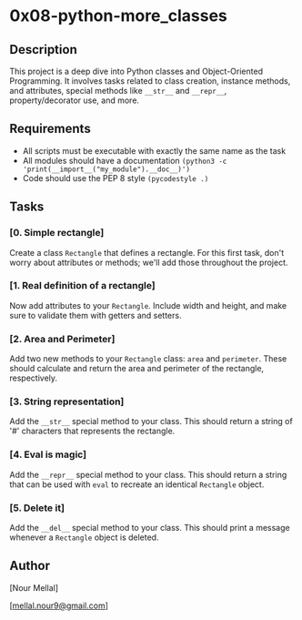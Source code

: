 # 0x08-python-more_classes

## Description

This project is a deep dive into Python classes and Object-Oriented Programming. It involves tasks related to class creation, instance methods, and attributes, special methods like `__str__` and `__repr__`, property/decorator use, and more.

## Requirements

- All scripts must be executable with exactly the same name as the task
- All modules should have a documentation `(python3 -c 'print(__import__("my_module").__doc__)')`
- Code should use the PEP 8 style `(pycodestyle .)`

## Tasks

### [0. Simple rectangle]
Create a class `Rectangle` that defines a rectangle. For this first task, don't worry about attributes or methods; we'll add those throughout the project.

### [1. Real definition of a rectangle]
Now add attributes to your `Rectangle`. Include width and height, and make sure to validate them with getters and setters.

### [2. Area and Perimeter]
Add two new methods to your `Rectangle` class: `area` and `perimeter`. These should calculate and return the area and perimeter of the rectangle, respectively.

### [3. String representation]
Add the `__str__` special method to your class. This should return a string of '#' characters that represents the rectangle.

### [4. Eval is magic]
Add the `__repr__` special method to your class. This should return a string that can be used with `eval` to recreate an identical `Rectangle` object.

### [5. Delete it]
Add the `__del__` special method to your class. This should print a message whenever a `Rectangle` object is deleted.

## Author

[Nour Mellal]

[mellal.nour9@gmail.com]

